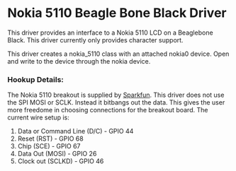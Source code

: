 # Nokia 5110 Beagle Bone Black Driver

This driver provides an interface to a Nokia 5110 LCD on a Beaglebone Black.  This driver currently only provides character support.

This driver creates a nokia_5110 class with an attached nokia0 device.  Open and write to the device through the nokia device.

### Hookup Details:

The Nokia 5110 breakout is supplied by [Sparkfun](https://www.sparkfun.com/products/10168). This driver does not use the SPI MOSI or SCLK.  Instead it bitbangs out the data.  This gives the user more freedome in choosing connections for the breakout board.  The current wire setup is:

1. Data or Command Line (D/C)   - GPIO 44
2. Reset (RST)                  - GPIO 68
3. Chip (SCE)                   - GPIO 67
4. Data Out (MOSI)              - GPIO 26
5. Clock out (SCLKD)            - GPIO 46